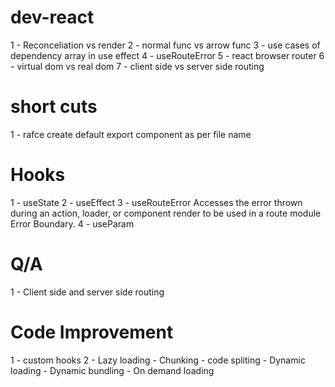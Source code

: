 # dev-react

1 - Reconceliation vs render
2 - normal func vs arrow func
3 - use cases of dependency array in use effect
4 - useRouteError
5 - react browser router
6 - virtual dom vs real dom
7 - client side vs server side routing

# short cuts

1 - rafce create default export component as per file name

# Hooks

1 - useState
2 - useEffect
3 - useRouteError Accesses the error thrown during an action, loader, or component render to be used in a route module Error Boundary.
4 - useParam

# Q/A

1 - Client side and server side routing

# Code Improvement

1 - custom hooks
2 - Lazy loading - Chunking - code spliting - Dynamic loading - Dynamic bundling - On demand loading
